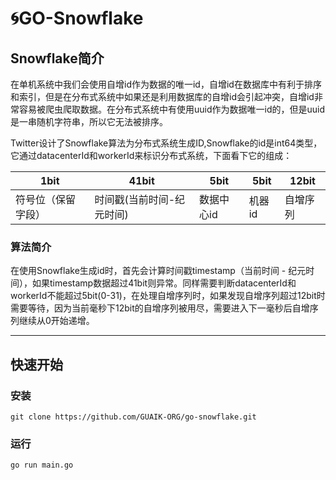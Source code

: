 # 🌀GO-Snowflake

## Snowflake简介

在单机系统中我们会使用自增id作为数据的唯一id，自增id在数据库中有利于排序和索引，但是在分布式系统中如果还是利用数据库的自增id会引起冲突，自增id非常容易被爬虫爬取数据。在分布式系统中有使用uuid作为数据唯一id的，但是uuid是一串随机字符串，所以它无法被排序。

Twitter设计了Snowflake算法为分布式系统生成ID,Snowflake的id是int64类型，它通过datacenterId和workerId来标识分布式系统，下面看下它的组成：

| 1bit | 41bit | 5bit | 5bit | 12bit |
|---|---|---|---|---|
| 符号位（保留字段） | 时间戳(当前时间-纪元时间) | 数据中心id | 机器id | 自增序列

### 算法简介

在使用Snowflake生成id时，首先会计算时间戳timestamp（当前时间 - 纪元时间），如果timestamp数据超过41bit则异常。同样需要判断datacenterId和workerId不能超过5bit(0-31)，在处理自增序列时，如果发现自增序列超过12bit时需要等待，因为当前毫秒下12bit的自增序列被用尽，需要进入下一毫秒后自增序列继续从0开始递增。

---

## 快速开始

### 安装

`git clone https://github.com/GUAIK-ORG/go-snowflake.git`

### 运行

`go run main.go`
